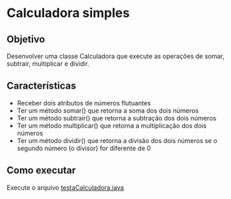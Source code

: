 # Calculadora simples

## Objetivo

Desenvolver uma classe Calculadora que execute as operações de somar, subtrair, multiplicar e dividir.

## Características

- Receber dois atributos de números flutuantes
- Ter um método somar() que retorna a soma dos dois números
- Ter um método subtrair() que retorna a subtração dos dois números
- Ter um método multiplicar() que retorna a multiplicação dos dois números
- Ter um método dividir() que retorna a divisão dos dois números se o segundo número (o divisor) for diferente de 0

## Como executar

Execute o arquivo [testaCalculadora.java](.\application\testaCalculadora.java)
